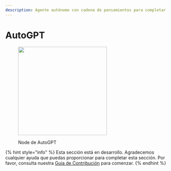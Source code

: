 ```yaml
---
description: Agente autónomo con cadena de pensamientos para completar tareas de forma autoguiada.
---
```


# AutoGPT

<figure><img src="../../../.gitbook/assets/image (12) (2).png" alt="" width="277"><figcaption><p>Node de AutoGPT</p></figcaption></figure>

{% hint style="info" %}
Esta sección está en desarrollo. Agradecemos cualquier ayuda que puedas proporcionar para completar esta sección. Por favor, consulta nuestra [Guía de Contribución](../../../contributing/) para comenzar.
{% endhint %}
